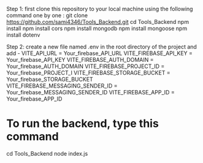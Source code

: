 Step 1: first clone this repository to your local machine using the following command one by one :
git clone https://github.com/sami4346/Tools_Backend.git
cd Tools_Backend
npm install
npm install cors
npm install mongodb
npm install mongoose
npm install dotenv

Step 2: create a new file named .env in the root directory of the project and add - 
VITE_API_URL = Your_firebase_API_URL
VITE_FIREBASE_API_KEY = Your_firebase_API_KEY
VITE_FIREBASE_AUTH_DOMAIN = Your_firebase_AUTH_DOMAIN
VITE_FIREBASE_PROJECT_ID = Your_firebase_PROJECT_I
VITE_FIREBASE_STORAGE_BUCKET = Your_firebase_STORAGE_BUCKET
VITE_FIREBASE_MESSAGING_SENDER_ID = Your_firebase_MESSAGING_SENDER_ID
VITE_FIREBASE_APP_ID = Your_firebase_APP_ID

# To run the backend, type this command
cd Tools_Backend
node index.js
